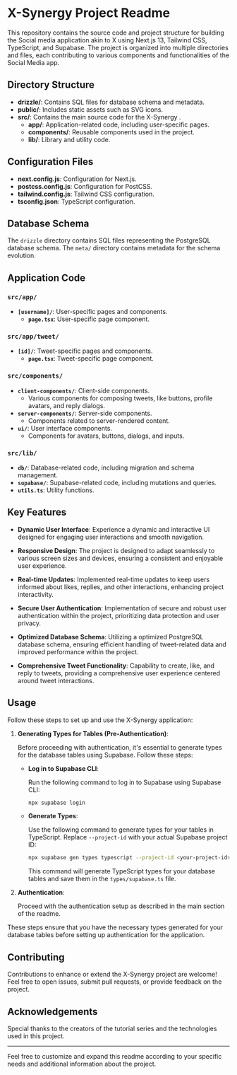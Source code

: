 # X-Synergy Project Readme

This repository contains the source code and project structure for building the Social media application akin to X using Next.js 13, Tailwind CSS, TypeScript, and Supabase. The project is organized into multiple directories and files, each contributing to various components and functionalities of the Social Media app.

## Directory Structure

- **drizzle/**: Contains SQL files for database schema and metadata.
- **public/**: Includes static assets such as SVG icons.
- **src/**: Contains the main source code for the X-Synergy .
  - **app/**: Application-related code, including user-specific pages.
  - **components/**: Reusable components used in the project.
  - **lib/**: Library and utility code.

## Configuration Files

- **next.config.js**: Configuration for Next.js.
- **postcss.config.js**: Configuration for PostCSS.
- **tailwind.config.js**: Tailwind CSS configuration.
- **tsconfig.json**: TypeScript configuration.

## Database Schema

The `drizzle` directory contains SQL files representing the PostgreSQL database schema. The `meta/` directory contains metadata for the schema evolution.

## Application Code

### `src/app/`

- **`[username]/`**: User-specific pages and components.
  - **`page.tsx`**: User-specific page component.

### `src/app/tweet/`

- **`[id]/`**: Tweet-specific pages and components.
  - **`page.tsx`**: Tweet-specific page component.

### `src/components/`

- **`client-components/`**: Client-side components.
  - Various components for composing tweets, like buttons, profile avatars, and reply dialogs.
- **`server-components/`**: Server-side components.
  - Components related to server-rendered content.
- **`ui/`**: User interface components.
  - Components for avatars, buttons, dialogs, and inputs.

### `src/lib/`

- **`db/`**: Database-related code, including migration and schema management.
- **`supabase/`**: Supabase-related code, including mutations and queries.
- **`utils.ts`**: Utility functions.

## Key Features

- **Dynamic User Interface**: Experience a dynamic and interactive UI designed for engaging user interactions and smooth navigation.

- **Responsive Design**: The project is designed to adapt seamlessly to various screen sizes and devices, ensuring a consistent and enjoyable user experience.

- **Real-time Updates**: Implemented real-time updates to keep users informed about likes, replies, and other interactions, enhancing project interactivity.

- **Secure User Authentication**: Implementation of secure and robust user authentication within the project, prioritizing data protection and user privacy.

- **Optimized Database Schema**: Utilizing a optimized PostgreSQL database schema, ensuring efficient handling of tweet-related data and improved performance within the project.

- **Comprehensive Tweet Functionality**: Capability to create, like, and reply to tweets, providing a comprehensive user experience centered around tweet interactions.

## Usage

Follow these steps to set up and use the X-Synergy application:

1. **Generating Types for Tables (Pre-Authentication)**:

   Before proceeding with authentication, it's essential to generate types for the database tables using Supabase. Follow these steps:

   - **Log in to Supabase CLI**:

     Run the following command to log in to Supabase using Supabase CLI:

     ```bash
     npx supabase login
     ```

   - **Generate Types**:

     Use the following command to generate types for your tables in TypeScript. Replace `--project-id` with your actual Supabase project ID:

     ```bash
     npx supabase gen types typescript --project-id <your-project-id> --schema public > types/supabase.ts
     ```

     This command will generate TypeScript types for your database tables and save them in the `types/supabase.ts` file.

2. **Authentication**:

   Proceed with the authentication setup as described in the main section of the readme.

These steps ensure that you have the necessary types generated for your database tables before setting up authentication for the application.

## Contributing

Contributions to enhance or extend the X-Synergy project are welcome! Feel free to open issues, submit pull requests, or provide feedback on the project.

## Acknowledgements

Special thanks to the creators of the tutorial series and the technologies used in this project.

---

Feel free to customize and expand this readme according to your specific needs and additional information about the project.
